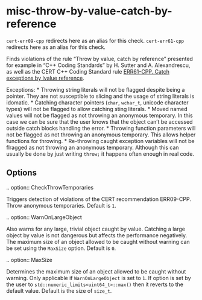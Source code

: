misc-throw-by-value-catch-by-reference
======================================

`cert-err09-cpp` redirects here as an alias for this check.
`cert-err61-cpp` redirects here as an alias for this check.

Finds violations of the rule “Throw by value, catch by reference”
presented for example in “C++ Coding Standards” by H. Sutter and A.
Alexandrescu, as well as the CERT C++ Coding Standard rule
[ERR61-CPP. Catch exceptions by lvalue reference](https://wiki.sei.cmu.edu/confluence/display/cplusplus/ERR61-CPP.+Catch+exceptions+by+lvalue+reference).

Exceptions: \* Throwing string literals will not be flagged despite
being a pointer. They are not susceptible to slicing and the usage of
string literals is idomatic. \* Catching character pointers (`char`,
`wchar_t`, unicode character types) will not be flagged to allow
catching sting literals. \* Moved named values will not be flagged as
not throwing an anonymous temporary. In this case we can be sure that
the user knows that the object can’t be accessed outside catch blocks
handling the error. \* Throwing function parameters will not be flagged
as not throwing an anonymous temporary. This allows helper functions for
throwing. \* Re-throwing caught exception variables will not be flragged
as not throwing an anonymous temporary. Although this can usually be
done by just writing `throw;` it happens often enough in real code.

Options
-------

.. option:: CheckThrowTemporaries

Triggers detection of violations of the CERT recommendation ERR09-CPP.
Throw anonymous temporaries. Default is `1`.

.. option:: WarnOnLargeObject

Also warns for any large, trivial object caught by value. Catching a
large object by value is not dangerous but affects the performance
negatively. The maximum size of an object allowed to be caught without
warning can be set using the `MaxSize` option. Default is `0`.

.. option:: MaxSize

Determines the maximum size of an object allowed to be caught without
warning. Only applicable if `WarnOnLargeObject` is set to `1`. If option
is set by the user to `std::numeric_limits<uint64_t>::max()` then it
reverts to the default value. Default is the size of `size_t`.
